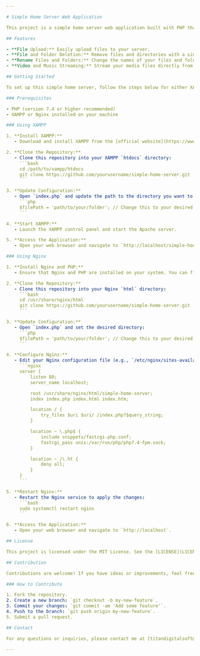 ```yaml
---

# Simple Home Server Web Application

This project is a simple home server web application built with PHP that allows users to upload, delete, rename files and folders, and stream video and music. It is designed to run on a local server environment using either XAMPP or Nginx.

## Features

- **File Upload:** Easily upload files to your server.
- **File and Folder Deletion:** Remove files and directories with a simple interface.
- **Rename Files and Folders:** Change the names of your files and folders quickly.
- **Video and Music Streaming:** Stream your media files directly from the server.

## Getting Started

To set up this simple home server, follow the steps below for either XAMPP or Nginx.

### Prerequisites

- PHP (version 7.4 or higher recommended)
- XAMPP or Nginx installed on your machine

### Using XAMPP

1. **Install XAMPP:**
   - Download and install XAMPP from the [official website](https://www.apachefriends.org/index.html).

2. **Clone the Repository:**
   - Clone this repository into your XAMPP `htdocs` directory:
     ```bash
     cd /path/to/xampp/htdocs
     git clone https://github.com/yourusername/simple-home-server.git
     ```

3. **Update Configuration:**
   - Open `index.php` and update the path to the directory you want to use:
     ```php
     $filePath = 'path/to/your/folder'; // Change this to your desired directory
     ```

4. **Start XAMPP:**
   - Launch the XAMPP control panel and start the Apache server.

5. **Access the Application:**
   - Open your web browser and navigate to `http://localhost/simple-home-server`.

### Using Nginx

1. **Install Nginx and PHP:**
   - Ensure that Nginx and PHP are installed on your system. You can find installation instructions for [Nginx](https://www.nginx.com/resources/wiki/start/) and [PHP](https://www.php.net/manual/en/install.php) on their respective websites.

2. **Clone the Repository:**
   - Clone this repository into your Nginx `html` directory:
     ```bash
     cd /usr/share/nginx/html
     git clone https://github.com/yourusername/simple-home-server.git
     ```

3. **Update Configuration:**
   - Open `index.php` and set the desired directory:
     ```php
     $filePath = 'path/to/your/folder'; // Change this to your desired directory
     ```

4. **Configure Nginx:**
   - Edit your Nginx configuration file (e.g., `/etc/nginx/sites-available/default`) to serve the application:
     ```nginx
     server {
         listen 80;
         server_name localhost;

         root /usr/share/nginx/html/simple-home-server;
         index index.php index.html index.htm;

         location / {
             try_files $uri $uri/ /index.php?$query_string;
         }

         location ~ \.php$ {
             include snippets/fastcgi-php.conf;
             fastcgi_pass unix:/var/run/php/php7.4-fpm.sock;
         }

         location ~ /\.ht {
             deny all;
         }
     }
     ```

5. **Restart Nginx:**
   - Restart the Nginx service to apply the changes:
     ```bash
     sudo systemctl restart nginx
     ```

6. **Access the Application:**
   - Open your web browser and navigate to `http://localhost`.

## License

This project is licensed under the MIT License. See the [LICENSE](LICENSE) file for more details.

## Contribution

Contributions are welcome! If you have ideas or improvements, feel free to submit a pull request or open an issue.

### How to Contribute

1. Fork the repository.
2. Create a new branch: `git checkout -b my-new-feature`.
3. Commit your changes: `git commit -am 'Add some feature'`.
4. Push to the branch: `git push origin my-new-feature`.
5. Submit a pull request.

## Contact

For any questions or inquiries, please contact me at [titandigitalsoft@gmail.com](mailto:titandigitalsoft@gmail.com).

---
```

